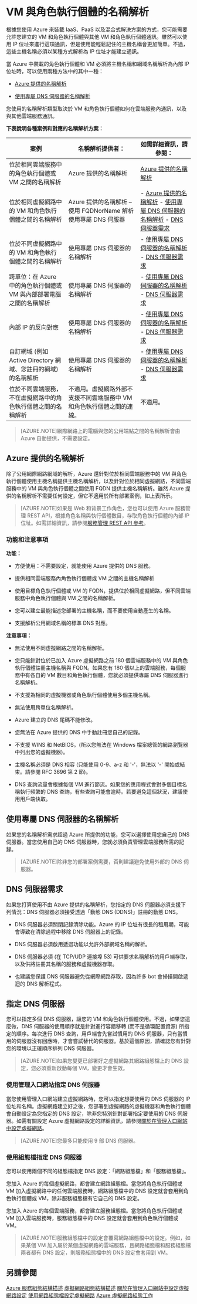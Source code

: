 <properties 
   pageTitle="VM 與角色執行個體的解析"
   description="Azure IaaS、混合式解決方案、不同雲端服務之間、Active Directory 以及使用專屬 DNS 伺服器的名稱解析案例"
   services="virtual-network"
   documentationCenter="na"
   authors="joaoma"
   manager="jdial"
   editor="tysonn" />
<tags 
   ms.service="virtual-network"
   ms.devlang="na"
   ms.topic="article"
   ms.tgt_pltfrm="na"
   ms.workload="infrastructure-services"
   ms.date="06/30/2015"
   ms.author="joaoma" />

# VM 與角色執行個體的名稱解析

根據您使用 Azure 來裝載 IaaS、PaaS 以及混合式解決方案的方式，您可能需要允許您建立的 VM 和角色執行個體與其他 VM 和角色執行個體通訊。雖然可以使用 IP 位址來進行這項通訊，但是使用能輕鬆記住的主機名稱會更加簡單。不過，這些主機名稱必須以某種方式解析為 IP 位址才能建立通訊。

當 Azure 中裝載的角色執行個體和 VM 必須將主機名稱和網域名稱解析為內部 IP 位址時，可以使用兩種方法中的其中一種：

- [Azure 提供的名稱解析](azure-provided-name-resolution)

- [使用專屬 DNS 伺服器的名稱解析](name-resolution-using-your-own-DNS-server)

您使用的名稱解析類型取決於 VM 和角色執行個體如何在雲端服務內通訊，以及與其他雲端服務通訊。

**下表說明各種案例和對應的名稱解析方案：**

| **案例** | **名稱解析提供者：** | **如需詳細資訊，請參閱：** |
|------------------------------------------------------------------------------------------------------|-------------------------------------------------------------------------------------------------------------------------------------|-----------------------------------------------------------------------------------------------------------------------------------------------------------------------------------------------------------------------------------------------------------------------------------------------------------------------------|
| 位於相同雲端服務中的角色執行個體或 VM 之間的名稱解析 | Azure 提供的名稱解析 | [Azure 提供的名稱解析](#azure-provided-name-resolution) |
| 位於相同虛擬網路中的 VM 和角色執行個體之間的名稱解析 | Azure 提供的名稱解析 – 使用 FQDNorName 解析 使用專屬 DNS 伺服器 | - [Azure 提供的名稱解析](#azure-provided-name-resolution) - [使用專屬 DNS 伺服器的名稱解析](#name-resolution-using-your-own-dns-server) - [DNS 伺服器需求](#dns-server-requirements) |
| 位於不同虛擬網路中的 VM 和角色執行個體之間的名稱解析 | 使用專屬 DNS 伺服器的名稱解析 | - [使用專屬 DNS 伺服器的名稱解析](#name-resolution-using-your-own-dns-server) - [DNS 伺服器需求](#dns-server-requirements) |
| 跨單位：在 Azure 中的角色執行個體或 VM 與內部部署電腦之間的名稱解析 | 使用專屬 DNS 伺服器的名稱解析 | - [使用專屬 DNS 伺服器的名稱解析](#name-resolution-using-your-own-dns-server) - [DNS 伺服器需求](#dns-server-requirements) |
| 內部 IP 的反向對應 | 使用專屬 DNS 伺服器的名稱解析 | - [使用專屬 DNS 伺服器的名稱解析](#name-resolution-using-your-own-dns-server) - [DNS 伺服器需求](#dns-server-requirements) |
| 自訂網域 (例如 Active Directory 網域、您註冊的網域) 的名稱解析 | 使用專屬 DNS 伺服器的名稱解析 | - [使用專屬 DNS 伺服器的名稱解析](#name-resolution-using-your-own-dns-server) - [DNS 伺服器需求](#dns-server-requirements) |
| 位於不同雲端服務，不在虛擬網路中的角色執行個體之間的名稱解析 | 不適用。虛擬網路外部不支援不同雲端服務中 VM 和角色執行個體之間的連線。 | 不適用。 |

> [AZURE.NOTE]網際網路上的電腦與您的公用端點之間的名稱解析會由 Azure 自動提供，不需要設定。

## Azure 提供的名稱解析

除了公用網際網路網域的解析，Azure 還針對位於相同雲端服務中的 VM 與角色執行個體使用主機名稱提供主機名稱解析，以及針對位於相同虛擬網路，不同雲端服務中的 VM 與角色執行個體之間使用 FQDN 提供主機名稱解析。雖然 Azure 提供的名稱解析不需要任何設定，但它不適用於所有部署案例，如上表所示。

> [AZURE.NOTE]如果是 Web 和背景工作角色，您也可以使用 Azure 服務管理 REST API，根據角色名稱與執行個體數目，存取角色執行個體的內部 IP 位址。如需詳細資訊，請參閱[服務管理 REST API 參考](https://msdn.microsoft.com/library/azure/ee460799.aspx)。

### 功能和注意事項

**功能：**

- 方便使用：不需要設定，就能使用 Azure 提供的 DNS 服務。

- 提供相同雲端服務內角色執行個體或 VM 之間的主機名稱解析

- 使用目標角色執行個體或 VM 的 FQDN，提供位於相同虛擬網路，但不同雲端服務中角色執行個體與 VM 之間的名稱解析。

- 您可以建立最能描述您部署的主機名稱，而不要使用自動產生的名稱。

- 支援解析公用網域名稱的標準 DNS 對應。

**注意事項：**

- 無法使用不同虛擬網路之間的名稱解析。

- 您只能針對位於已加入 Azure 虛擬網路之前 180 個雲端服務中的 VM 與角色執行個體註冊主機名稱與 FQDN。如果您有 180 個以上的雲端服務，每個服務中有各自的 VM 數目和角色執行個體，您就必須提供專屬 DNS 伺服器進行名稱解析。

- 不支援為相同的虛擬機器或角色執行個體使用多個主機名稱。

- 無法使用跨單位名稱解析。

- Azure 建立的 DNS 尾碼不能修改。

- 您無法在 Azure 提供的 DNS 中手動註冊您自己的記錄。

- 不支援 WINS 和 NetBIOS。(所以您無法在 Windows 檔案總管的網路瀏覽器中列出您的虛擬機器)。

- 主機名稱必須是 DNS 相容 (只能使用 0-9、a-z 和 '-'，無法以 '-' 開始或結束。請參閱 RFC 3696 第 2 節)。

- DNS 查詢流量會根據每個 VM 進行節流。如果您的應用程式會對多個目標名稱執行頻繁的 DNS 查詢，有些查詢可能會逾時。若要避免這個狀況，建議使用用戶端快取。

## 使用專屬 DNS 伺服器的名稱解析

如果您的名稱解析需求超過 Azure 所提供的功能，您可以選擇使用您自己的 DNS 伺服器。當您使用自己的 DNS 伺服器時，您就必須負責管理雲端服務所需的記錄。

> [AZURE.NOTE]除非您的部署案例需要，否則建議避免使用外部的 DNS 伺服器。

## DNS 伺服器需求

如果您打算使用不由 Azure 提供的名稱解析，您指定的 DNS 伺服器必須支援下列情況：DNS 伺服器必須接受透過「動態 DNS (DDNS)」註冊的動態 DNS。

- DNS 伺服器必須關閉記錄清除功能。Azure 的 IP 位址有很長的租用期，可能會導致在清除過程中移除 DNS 伺服器上的記錄。

- DNS 伺服器必須啟用遞迴功能以允許外部網域名稱的解析。

- DNS 伺服器必須 (在 TCP/UDP 連接埠 53) 可供要求名稱解析的用戶端存取，以及供將註冊其名稱的服務和虛擬機器存取。

- 也建議您保護 DNS 伺服器避免從網際網路存取，因為許多 bot 會掃描開啟遞迴的 DNS 解析程式。


## 指定 DNS 伺服器

您可以指定多個 DNS 伺服器，讓您的 VM 和角色執行個體使用。不過，如果您這麼做，DNS 伺服器的使用順序就是針對進行容錯移轉 (而不是循環配置資源) 所指定的順序。每次進行 DNS 查詢，用戶端會先嘗試慣用的 DNS 伺服器，只有當慣用的伺服器沒有回應時，才會嘗試替代的伺服器。基於這個原因，請確認您有針對您的環境以正確順序排列 DNS 伺服器。

> [AZURE.NOTE]如果您變更已部署好之虛擬網路其網路組態檔上的 DNS 設定，您必須重新啟動每個 VM，變更才會生效。

### 使用管理入口網站指定 DNS 伺服器

當您使用管理入口網站建立虛擬網路時，您可以指定想要使用的 DNS 伺服器的 IP 位址和名稱。虛擬網路建立好之後，您部署到虛擬網路的虛擬機器和角色執行個體會自動設定為您指定的 DNS 設定，除非您特別針對部署指定要使用的 DNS 伺服器。如需有關設定 Azure 虛擬網路設定的詳細資訊，請參閱[關於在管理入口網站中設定虛擬網路](https://msdn.microsoft.com/library/azure/jj156074.aspx)。

> [AZURE.NOTE]您最多只能使用 9 部 DNS 伺服器。

### 使用組態檔指定 DNS 伺服器

您可以使用兩個不同的組態檔指定 DNS 設定：「網路組態檔」和「服務組態檔」。

您加入 Azure 的每個虛擬網路，都會建立網路組態檔。當您將角色執行個體或 VM 加入虛擬網路中的任何雲端服務時，網路組態檔中的 DNS 設定就會套用到角色執行個體或 VM，除非服務組態檔有它自己的 DNS 設定。

您加入 Azure 的每個雲端服務，都會建立服務組態檔。當您將角色執行個體或 VM 加入雲端服務時，服務組態檔中的 DNS 設定就會套用到角色執行個體或 VM。

> [AZURE.NOTE]服務組態檔中的設定會覆寫網路組態檔中的設定。例如，如果某個 VM 加入屬於某個虛擬網路的雲端服務，且網路組態檔和服務組態檔兩者都有 DNS 設定，則服務組態檔中的 DNS 設定會套用到 VM。


## 另請參閱

[Azure 服務組態結構描述](https://msdn.microsoft.com/library/azure/ee758710) [虛擬網路組態結構描述](https://msdn.microsoft.com/library/azure/jj157100) [關於在管理入口網站中設定虛擬網路設定](https://msdn.microsoft.com/library/azure/jj156074.aspx) [使用網路組態檔設定虛擬網路](https://msdn.microsoft.com/library/azure/jj156097.aspx) [Azure 虛擬網路組態工作](https://msdn.microsoft.com/library/azure/jj156206.aspx)

<!---HONumber=July15_HO4-->